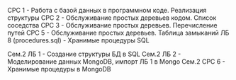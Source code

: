 СРС 1 - Работа с базой данных в программном коде. Реализация структуры
СРС 2 - Обслуживание простых деревьев кодом. Список соседства
СРС 3 - Обслуживание простых деревьев. Перечисление путей
СРС 5 - Обслуживание простых деревьев. Таблица замыканий
ЛБ 8 (procedures.sql) - Хранимые процедуры SQL

Сем.2 ЛБ 1 - Создание структуры БД в SQL
Сем.2 ЛБ 2 - Моделирование данных MongoDB, импорт ЛБ 1 в Mongo
Сем.2 СРС 6 - Хранимые процедуры в MongoDB

